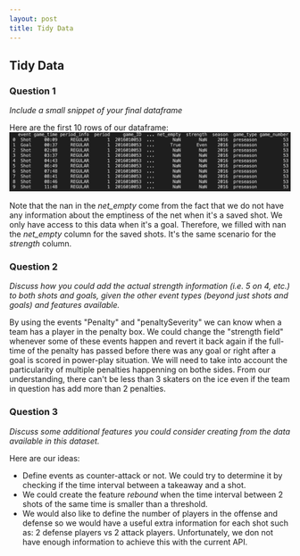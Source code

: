 ```yaml
---
layout: post
title: Tidy Data
---
```


## Tidy Data

### Question 1
*Include a small snippet of your final dataframe*


Here are the first 10 rows of our dataframe:
![tidydata](/assets/tidydata.png)

Note that the nan in the *net_empty* come from the fact that we do not have any information about the emptiness of the net when it's a saved shot. We only have access to this data when it's a goal. Therefore, we filled with nan the *net_empty* column for the saved shots. It's the same scenario for the *strength* column.


### Question 2
*Discuss how you could add the actual strength information (i.e. 5 on 4, etc.) to both shots and goals, given the other event types (beyond just shots and goals) and features available.*


By using the events "Penalty" and "penaltySeverity"  we can know when a team has a player in the penalty box.  We could change the "strength field" whenever some of these events happen and revert it back again if the full-time of the penalty has passed before there was any goal or right after a goal is scored in power-play situation. We will need to take into account the particularity of multiple penalties happenning on bothe sides.  From our understanding, there can't be less than 3 skaters on the ice even if the team in question has add more than 2 penalties.


### Question 3
*Discuss some additional features you could consider creating from the data available in this dataset.*


Here are our ideas:
* Define events as counter-attack or not. We could try to determine it by checking if the time interval between a takeaway and a shot.
* We could create the feature *rebound* when the time interval between 2 shots of the same time is smaller than a threshold. 
* We would also like to define the number of players in the offense and defense so we would have a useful extra information for each shot such as: 2 defense players vs 2 attack players. Unfortunately, we don not have enough information to achieve this with the current API.
